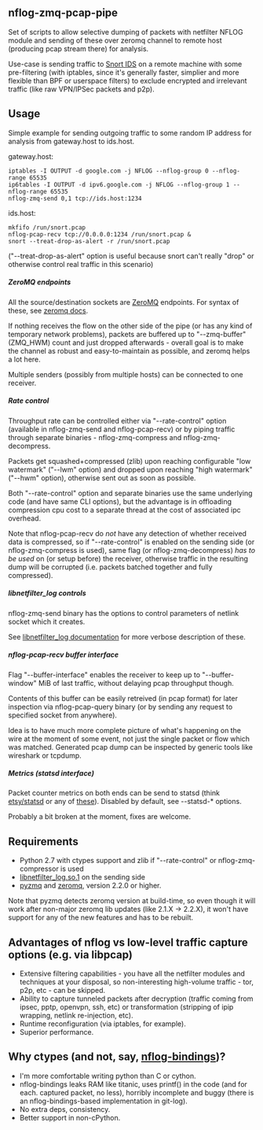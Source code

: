 nflog-zmq-pcap-pipe
--------------------

Set of scripts to allow selective dumping of packets with netfilter NFLOG module
and sending of these over zeromq channel to remote host (producing pcap stream
there) for analysis.

Use-case is sending traffic to [Snort IDS](http://snort.org) on a remote machine
with some pre-filtering (with iptables, since it's generally faster, simplier
and more flexible than BPF or userspace filters) to exclude encrypted and
irrelevant traffic (like raw VPN/IPSec packets and p2p).


Usage
--------------------

Simple example for sending outgoing traffic to some random IP address for
analysis from gateway.host to ids.host.

gateway.host:

	iptables -I OUTPUT -d google.com -j NFLOG --nflog-group 0 --nflog-range 65535
	ip6tables -I OUTPUT -d ipv6.google.com -j NFLOG --nflog-group 1 --nflog-range 65535
	nflog-zmq-send 0,1 tcp://ids.host:1234

ids.host:

	mkfifo /run/snort.pcap
	nflog-pcap-recv tcp://0.0.0.0:1234 /run/snort.pcap &
	snort --treat-drop-as-alert -r /run/snort.pcap

("--treat-drop-as-alert" option is useful because snort can't really "drop" or
otherwise control real traffic in this scenario)

##### ZeroMQ endpoints

All the source/destination sockets are [ZeroMQ](http://zeromq.org/) endpoints.
For syntax of these, see [zeromq docs](http://api.zeromq.org/2-2:zmq-connect).

If nothing receives the flow on the other side of the pipe (or has any kind of
temporary network problems), packets are buffered up to "--zmq-buffer" (ZMQ_HWM)
count and just dropped afterwards - overall goal is to make the channel as
robust and easy-to-maintain as possible, and zeromq helps a lot here.

Multiple senders (possibly from multiple hosts) can be connected to one
receiver.

##### Rate control

Throughput rate can be controlled either via "--rate-control" option (available
in nflog-zmq-send and nflog-pcap-recv) or by piping traffic through separate
binaries - nflog-zmq-compress and nflog-zmq-decompress.

Packets get squashed+compressed (zlib) upon reaching configurable "low
watermark" ("--lwm" option) and dropped upon reaching "high watermark" ("--hwm"
option), otherwise sent out as soon as possible.

Both "--rate-control" option and separate binaries use the same underlying code
(and have same CLI options), but the advantage is in offloading compression cpu
cost to a separate thread at the cost of associated ipc overhead.

Note that nflog-pcap-recv do *not* have any detection of whether received data
is compressed, so if "--rate-control" is enabled on the sending side (or
nflog-zmq-compress is used), same flag (or nflog-zmq-decompress) *has to be
used* on (or setup before) the receiver, otherwise traffic in the resulting dump
will be corrupted (i.e. packets batched together and fully compressed).

##### libnetfilter_log controls

nflog-zmq-send binary has the options to control parameters of netlink socket
which it creates.

See [libnetfilter_log
documentation](http://www.netfilter.org/projects/libnetfilter_log/doxygen/group__Log.html)
for more verbose description of these.

##### nflog-pcap-recv buffer interface

Flag "--buffer-interface" enables the receiver to keep up to "--buffer-window"
MiB of last traffic, without delaying pcap throughput though.

Contents of this buffer can be easily retreived (in pcap format) for later
inspection via nflog-pcap-query binary (or by sending any request to specified
socket from anywhere).

Idea is to have much more complete picture of what's happening on the wire at
the moment of some event, not just the single packet or flow which was matched.
Generated pcap dump can be inspected by generic tools like wireshark or tcpdump.

##### Metrics (statsd interface)

Packet counter metrics on both ends can be send to statsd (think
[etsy/statsd](https://github.com/etsy/statsd) or any of
[these](joemiller.me/2011/09/21/list-of-statsd-server-implementations)). Disabled
by default, see --statsd-* options.

Probably a bit broken at the moment, fixes are welcome.


Requirements
--------------------

* Python 2.7 with ctypes support and zlib if "--rate-control" or nflog-zmq-compressor is used
* [libnetfilter_log.so.1](http://netfilter.org/projects/libnetfilter_log) on the sending side
* [pyzmq](https://github.com/zeromq/pyzmq) and [zeromq](http://zeromq.org/),
  version 2.2.0 or higher.

Note that pyzmq detects zeromq version at build-time, so even though it will
work after non-major zeromq lib updates (like 2.1.X -> 2.2.X), it won't have
support for any of the new features and has to be rebuilt.


Advantages of nflog vs low-level traffic capture options (e.g. via libpcap)
--------------------

* Extensive filtering capabilities - you have all the netfilter modules and
  techniques at your disposal, so non-interesting high-volume traffic - tor,
  p2p, etc - can be skipped.
* Ability to capture tunneled packets after decryption (traffic coming from
  ipsec, pptp, openvpn, ssh, etc) or transformation (stripping of ipip wrapping,
  netlink re-injection, etc).
* Runtime reconfiguration (via iptables, for example).
* Superior performance.


Why ctypes (and not, say, [nflog-bindings](https://www.wzdftpd.net/redmine/projects/nflog-bindings))?
--------------------

* I'm more comfortable writing python than C or cython.
* nflog-bindings leaks RAM like titanic, uses printf() in the code (and for each.
  captured packet, no less), horribly incomplete and buggy (there is an
  nflog-bindings-based implementation in git-log).
* No extra deps, consistency.
* Better support in non-cPython.
